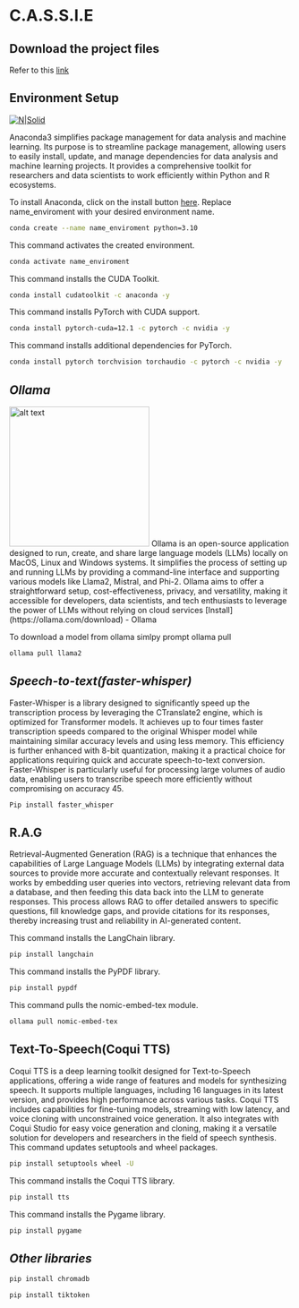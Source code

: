 # C.A.S.S.I.E
## Download the project files
Refer to this [link](https://github.com/Omar-Aliii/AI-AGENT/releases/tag/Beta)
## Environment Setup

[![N|Solid](https://fgnt.github.io/python_crashkurs_doc/_images/logo-dark.png)](https://nodesource.com/products/nsolid)

Anaconda3 simplifies package management for data analysis and machine learning. Its purpose is to streamline package management, allowing users to easily install, update, and manage dependencies for data analysis and machine learning projects. It provides a comprehensive toolkit for researchers and data scientists to work efficiently within Python and R ecosystems.

To install Anaconda, click on the install button [here](https://www.anaconda.com/download).
Replace name_enviroment with your desired environment name.
```sh
conda create --name name_enviroment python=3.10
```
This command activates the created environment.
```sh
conda activate name_enviroment
```
This command installs the CUDA Toolkit.
```sh
conda install cudatoolkit -c anaconda -y
```
This command installs PyTorch with CUDA support.
```sh
conda install pytorch-cuda=12.1 -c pytorch -c nvidia -y
```
This command installs additional dependencies for PyTorch.
```sh
conda install pytorch torchvision torchaudio -c pytorch -c nvidia -y
```



## _Ollama_
<img src="https://bookface-images.s3.amazonaws.com/logos/ee60f430e8cb6ae769306860a9c03b2672e0eaf2.png" alt="alt text" width="250">
Ollama is an open-source application designed to run, create, and share large language models (LLMs) locally on MacOS, Linux and Windows systems. It simplifies the process of setting up and running LLMs by providing a command-line interface and supporting various models like Llama2, Mistral, and Phi-2. Ollama aims to offer a straightforward setup, cost-effectiveness, privacy, and versatility, making it accessible for developers, data scientists, and tech enthusiasts to leverage the power of LLMs without relying on cloud services 
[Install](https://ollama.com/download) - Ollama

To download a model from ollama simlpy prompt ollama pull
```sh
ollama pull llama2
```

## _Speech-to-text(faster-whisper)_
Faster-Whisper is a library designed to significantly speed up the transcription process by leveraging the CTranslate2 engine, which is optimized for Transformer models. It achieves up to four times faster transcription speeds compared to the original Whisper model while maintaining similar accuracy levels and using less memory. This efficiency is further enhanced with 8-bit quantization, making it a practical choice for applications requiring quick and accurate speech-to-text conversion. Faster-Whisper is particularly useful for processing large volumes of audio data, enabling users to transcribe speech more efficiently without compromising on accuracy 45.
```sh
Pip install faster_whisper
```
## R.A.G

Retrieval-Augmented Generation (RAG) is a technique that enhances the capabilities of Large Language Models (LLMs) by integrating external data sources to provide more accurate and contextually relevant responses. It works by embedding user queries into vectors, retrieving relevant data from a database, and then feeding this data back into the LLM to generate responses. This process allows RAG to offer detailed answers to specific questions, fill knowledge gaps, and provide citations for its responses, thereby increasing trust and reliability in AI-generated content.

This command installs the LangChain library.
```sh
pip install langchain
```
This command installs the PyPDF library.
```sh
pip install pypdf
```
This command pulls the nomic-embed-tex module.
```sh
ollama pull nomic-embed-tex
```
## Text-To-Speech(Coqui TTS)

Coqui TTS is a deep learning toolkit designed for Text-to-Speech applications, offering a wide range of features and models for synthesizing speech. It supports multiple languages, including 16 languages in its latest version, and provides high performance across various tasks. Coqui TTS includes capabilities for fine-tuning models, streaming with low latency, and voice cloning with unconstrained voice generation. It also integrates with Coqui Studio for easy voice generation and cloning, making it a versatile solution for developers and researchers in the field of speech synthesis.
This command updates setuptools and wheel packages.
```sh
pip install setuptools wheel -U
```
This command installs the Coqui TTS library.
```sh
pip install tts
```
This command installs the Pygame library.
```sh
pip install pygame
```


## _Other libraries_
```sh
pip install chromadb
```
```sh
pip install tiktoken
```
